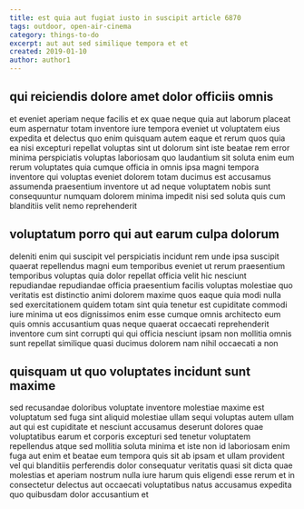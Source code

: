 ```yaml
---
title: est quia aut fugiat iusto in suscipit article 6870
tags: outdoor, open-air-cinema
category: things-to-do
excerpt: aut aut sed similique tempora et et
created: 2019-01-10
author: author1
---
```


## qui reiciendis dolore amet dolor officiis omnis

et eveniet aperiam neque facilis et ex quae neque quia aut laborum placeat eum aspernatur totam inventore iure tempora eveniet ut voluptatem eius expedita et delectus quo enim quisquam autem eaque et rerum quos quia ea nisi excepturi repellat voluptas sint ut dolorum sint iste beatae rem error minima perspiciatis voluptas laboriosam quo laudantium sit soluta enim eum rerum voluptates quia cumque officia in omnis ipsa magni tempora inventore qui voluptas eveniet dolorem totam ducimus est accusamus assumenda praesentium inventore ut ad neque voluptatem nobis sunt consequuntur numquam dolorem minima impedit nisi sed soluta quis cum blanditiis velit nemo reprehenderit

## voluptatum porro qui aut earum culpa dolorum

deleniti enim qui suscipit vel perspiciatis incidunt rem unde ipsa suscipit quaerat repellendus magni eum temporibus eveniet ut rerum praesentium temporibus voluptas quia dolor repellat officia velit hic nesciunt repudiandae repudiandae officia praesentium facilis voluptas molestiae quo veritatis est distinctio animi dolorem maxime quos eaque quia modi nulla sed exercitationem quidem totam sint quia tenetur est cupiditate commodi iure minima ut eos dignissimos enim esse cumque omnis architecto eum quis omnis accusantium quas neque quaerat occaecati reprehenderit inventore cum sint corrupti qui qui officia nesciunt ipsam non mollitia omnis sunt repellat similique quasi ducimus dolorem nam nihil occaecati a non

## quisquam ut quo voluptates incidunt sunt maxime

sed recusandae doloribus voluptate inventore molestiae maxime est voluptatum sed fuga sint aliquid molestiae ullam sequi voluptas autem ullam aut qui est cupiditate et nesciunt accusamus deserunt dolores quae voluptatibus earum et corporis excepturi sed tenetur voluptatem repellendus atque sed mollitia soluta minima et iste non id laboriosam enim fuga aut enim et beatae eum tempora quis sit ab ipsam et ullam provident vel qui blanditiis perferendis dolor consequatur veritatis quasi sit dicta quae molestias et aperiam nostrum nulla iure harum quis eligendi esse rerum et in consectetur delectus aut occaecati voluptatibus natus accusamus expedita quo quibusdam dolor accusantium et
